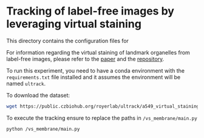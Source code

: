 # Tracking of label-free images by leveraging virtual staining

This directory contains the configuration files for 

For information regarding the virtual staining of landmark organelles from label-free images, please refer to the [paper](https://www.biorxiv.org/content/10.1101/2024.05.31.596901) and the [repository](https://github.com/mehta-lab/VisCy).

To run this experiment, you need to have a conda environment with the `requirements.txt` file installed and it assumes the environment will be named `ultrack`.

To download the dataset:
```bash
wget https://public.czbiohub.org/royerlab/ultrack/a549_virtual_staining.ome.zarr
```

To execute the tracking ensure to replace the paths in `/vs_membrane/main.py`
```bash
python /vs_membrane/main.py
```
